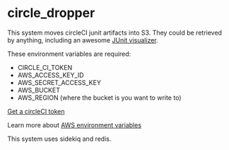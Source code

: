 # circle_dropper

This system moves circleCI junit artifacts into S3.  They could be retrieved by anything, including an awesome [JUnit visualizer](https://github.com/avvo/junit_visualizer).

These environment variables are required:

* CIRCLE_CI_TOKEN
* AWS_ACCESS_KEY_ID
* AWS_SECRET_ACCESS_KEY
* AWS_BUCKET
* AWS_REGION (where the bucket is you want to write to)

[Get a circleCI token](https://circleci.com/account/api)

Learn more about [AWS environment variables](https://github.com/aws/aws-sdk-ruby)

This system uses sidekiq and redis.
